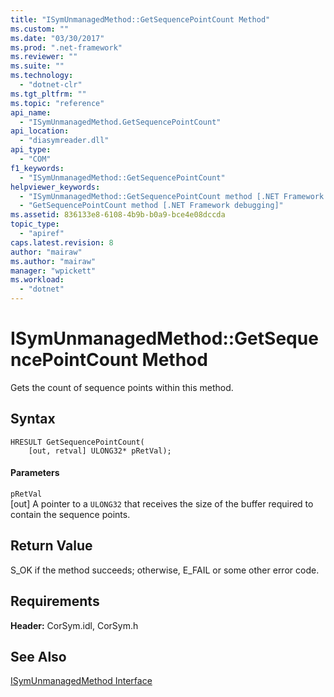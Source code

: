 ```yaml
---
title: "ISymUnmanagedMethod::GetSequencePointCount Method"
ms.custom: ""
ms.date: "03/30/2017"
ms.prod: ".net-framework"
ms.reviewer: ""
ms.suite: ""
ms.technology: 
  - "dotnet-clr"
ms.tgt_pltfrm: ""
ms.topic: "reference"
api_name: 
  - "ISymUnmanagedMethod.GetSequencePointCount"
api_location: 
  - "diasymreader.dll"
api_type: 
  - "COM"
f1_keywords: 
  - "ISymUnmanagedMethod::GetSequencePointCount"
helpviewer_keywords: 
  - "ISymUnmanagedMethod::GetSequencePointCount method [.NET Framework debugging]"
  - "GetSequencePointCount method [.NET Framework debugging]"
ms.assetid: 836133e8-6108-4b9b-b0a9-bce4e08dccda
topic_type: 
  - "apiref"
caps.latest.revision: 8
author: "mairaw"
ms.author: "mairaw"
manager: "wpickett"
ms.workload: 
  - "dotnet"
---
```

# ISymUnmanagedMethod::GetSequencePointCount Method
Gets the count of sequence points within this method.  
  
## Syntax  
  
```  
HRESULT GetSequencePointCount(  
    [out, retval] ULONG32* pRetVal);  
```  
  
#### Parameters  
 `pRetVal`  
 [out] A pointer to a `ULONG32` that receives the size of the buffer required to contain the sequence points.  
  
## Return Value  
 S_OK if the method succeeds; otherwise, E_FAIL or some other error code.  
  
## Requirements  
 **Header:** CorSym.idl, CorSym.h  
  
## See Also  
 [ISymUnmanagedMethod Interface](../../../../docs/framework/unmanaged-api/diagnostics/isymunmanagedmethod-interface.md)
